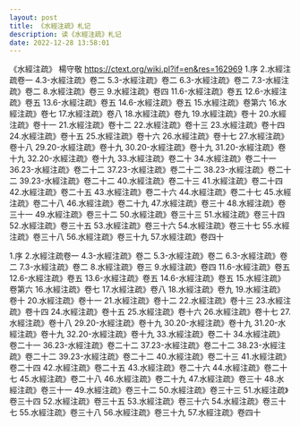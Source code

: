 ```yaml
---
layout: post
title: 《水經注疏》札记
description: 读《水經注疏》札记
date: 2022-12-28 13:58:01
---
```



《水經注疏》
楊守敬
https://ctext.org/wiki.pl?if=en&res=162969
1.序
2.水經注疏卷一
4.3-水經注疏》卷二
5.3-水經注疏》卷二
6.3-水經注疏》卷二
7.3-水經注疏》卷二
8.水經注疏》卷三
9.水經注疏》卷四
11.6-水經注疏》卷五
12.6-水經注疏》卷五
13.6-水經注疏》卷五
14.6-水經注疏》卷五
15.水經注疏》卷第六
16.水經注疏》卷七
17.水經注疏》卷八
18.水經注疏》卷九
19.水經注疏》卷十
20.水經注疏》卷十一
21.水經注疏》卷十二
22.水經注疏》卷十三
23.水經注疏》卷十四
24.水經注疏》卷十五
25.水經注疏》卷十六
26.水經注疏》卷十七
27.水經注疏》卷十八
29.20-水經注疏》卷十九
30.20-水經注疏》卷十九
31.20-水經注疏》卷十九
32.20-水經注疏》卷十九
33.水經注疏》卷二十
34.水經注疏》卷二十一
36.23-水經注疏》卷二十二
37.23-水經注疏》卷二十二
38.23-水經注疏》卷二十二
39.23-水經注疏》卷二十二
40.水經注疏》卷二十三
41.水經注疏》卷二十四
42.水經注疏》卷二十五
43.水經注疏》卷二十六
44.水經注疏》卷二十七
45.水經注疏》卷二十八
46.水經注疏》卷二十九
47.水經注疏》卷三十
48.水經注疏》卷三十一
49.水經注疏》卷三十二
50.水經注疏》卷三十三
51.水經注疏》卷三十四
52.水經注疏》卷三十五
53.水經注疏》卷三十六
54.水經注疏》卷三十七
55.水經注疏》卷三十八
56.水經注疏》卷三十九
57.水經注疏》卷四十

1.序
2.水經注疏卷一
4.3-水經注疏》卷二
5.3-水經注疏》卷二
6.3-水經注疏》卷二
7.3-水經注疏》卷二
8.水經注疏》卷三
9.水經注疏》卷四
11.6-水經注疏》卷五
12.6-水經注疏》卷五
13.6-水經注疏》卷五
14.6-水經注疏》卷五
15.水經注疏》卷第六
16.水經注疏》卷七
17.水經注疏》卷八
18.水經注疏》卷九
19.水經注疏》卷十
20.水經注疏》卷十一
21.水經注疏》卷十二
22.水經注疏》卷十三
23.水經注疏》卷十四
24.水經注疏》卷十五
25.水經注疏》卷十六
26.水經注疏》卷十七
27.水經注疏》卷十八
29.20-水經注疏》卷十九
30.20-水經注疏》卷十九
31.20-水經注疏》卷十九
32.20-水經注疏》卷十九
33.水經注疏》卷二十
34.水經注疏》卷二十一
36.23-水經注疏》卷二十二
37.23-水經注疏》卷二十二
38.23-水經注疏》卷二十二
39.23-水經注疏》卷二十二
40.水經注疏》卷二十三
41.水經注疏》卷二十四
42.水經注疏》卷二十五
43.水經注疏》卷二十六
44.水經注疏》卷二十七
45.水經注疏》卷二十八
46.水經注疏》卷二十九
47.水經注疏》卷三十
48.水經注疏》卷三十一
49.水經注疏》卷三十二
50.水經注疏》卷三十三
51.水經注疏》卷三十四
52.水經注疏》卷三十五
53.水經注疏》卷三十六
54.水經注疏》卷三十七
55.水經注疏》卷三十八
56.水經注疏》卷三十九
57.水經注疏》卷四十
